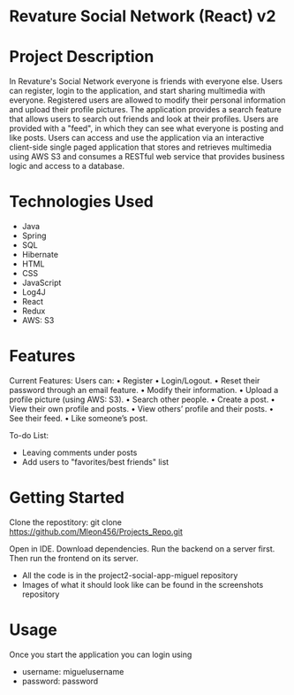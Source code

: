 # Revature Social Network (React) v2 

# Project Description 
In Revature's Social Network everyone is friends with everyone else. Users can register, login to the application, and start sharing multimedia with everyone. Registered users are allowed to modify their personal information and upload their profile pictures. The application provides a search feature that allows users to search out friends and look at their profiles. Users are provided with a "feed", in which they can see what everyone is posting and like posts. Users can access and use the application via an interactive client-side single paged application that stores and retrieves multimedia using AWS S3 and consumes a RESTful web service that provides business logic and access to a database.

# Technologies Used
* Java
* Spring
* SQL 
* Hibernate
* HTML 
* CSS
* JavaScript
* Log4J
* React
* Redux
* AWS: S3

# Features 
Current Features:
Users can:
• Register
• Login/Logout.
• Reset their password through an email feature.
• Modify their information.
• Upload a profile picture (using AWS: S3).
• Search other people.
• Create a post.
• View their own profile and posts.
• View others’ profile and their posts.
• See their feed.
• Like someone’s post.

To-do List: 
* Leaving comments under posts
* Add users to "favorites/best friends" list

# Getting Started 
Clone the repostitory: git clone https://github.com/Mleon456/Projects_Repo.git

Open in IDE. Download dependencies. Run the backend on a server first. Then run the frontend on its server. 
* All the code is in the project2-social-app-miguel repository
* Images of what it should look like can be found in the screenshots repository

# Usage
Once you start the application you can login using 
* username: miguelusername
* password: password




